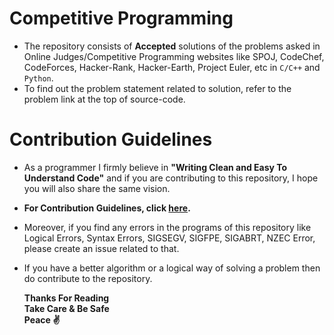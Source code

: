 # Competitive Programming
* The repository consists of **Accepted** solutions of the problems asked in Online Judges/Competitive Programming websites like SPOJ, CodeChef, CodeForces, Hacker-Rank, Hacker-Earth, Project Euler, etc in `C/C++` and `Python`.
* To find out the problem statement related to solution, refer to the problem link at the top of source-code.  

# Contribution Guidelines
* As a programmer I firmly believe in **"Writing Clean and Easy To Understand Code"** and if you are contributing to this repository, I hope you will also share the same vision.

*   **For Contribution Guidelines, click [**here**](https://github.com/strikersps/Competitive-Programming/blob/master/CONTRIBUTING.md).**

* Moreover, if you find any errors in the programs of this repository like Logical Errors, Syntax Errors, SIGSEGV, SIGFPE, SIGABRT, NZEC Error, please create an issue related to that.

* If you have a better algorithm or a logical way of solving a problem then do contribute to the repository.  

  **Thanks For Reading**  
  **Take Care & Be Safe**  
  **Peace :v:**
